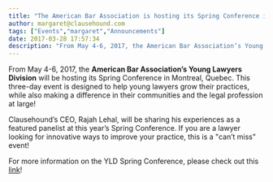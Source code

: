 ```yaml
---
title: "The American Bar Association is hosting its Spring Conference in Montreal from May 4-6, 2017"
author: margaret@clausehound.com
tags: ["Events","margaret","Announcements"]
date: 2017-03-28 17:57:34
description: "From May 4-6, 2017, the American Bar Association’s Young Lawyers Division will be hosting its Spring Conference in Montreal, Quebec."
---
```




From May 4-6, 2017, the **American Bar Association’s Young Lawyers Division** will be hosting its Spring Conference in Montreal, Quebec. This three-day event is designed to help young lawyers grow their practices, while also making a difference in their communities and the legal profession at large! 

Clausehound’s CEO, Rajah Lehal, will be sharing his experiences as a featured panelist at this year’s Spring Conference. If you are a lawyer looking for innovative ways to improve your practice, this is a "can’t miss" event! 

For more information on the YLD Spring Conference, please check out this [link](http://www.americanbar.org/groups/young_lawyers/events_cle/2017_spring_conference/schedule.html)!
